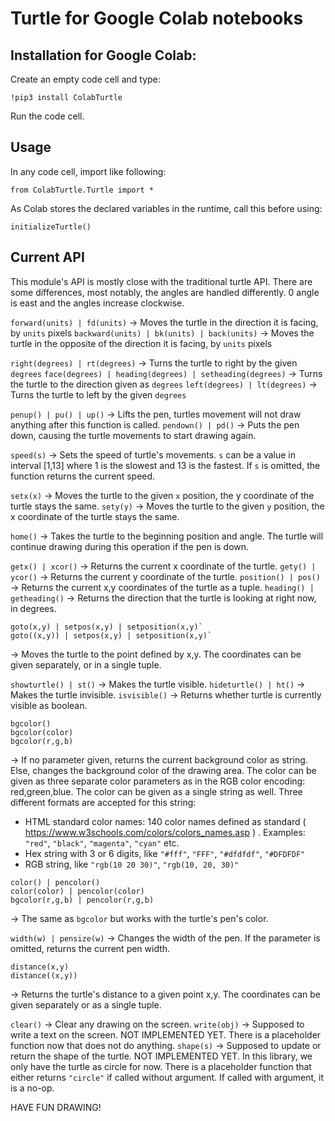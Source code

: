 Turtle for Google Colab notebooks
===================

Installation for Google Colab:
----
Create an empty code cell and type:

    !pip3 install ColabTurtle

Run the code cell.


Usage
----
In any code cell, import like following:

    from ColabTurtle.Turtle import *

As Colab stores the declared variables in the runtime, call this before using: 

    initializeTurtle()

Current API
----
This module's API is mostly close with the traditional turtle API. There are some differences, most notably, the angles are handled differently. 0 angle is east and the angles increase clockwise.


`forward(units) | fd(units)` -> Moves the turtle in the direction it is facing, by `units` pixels
`backward(units) | bk(units) | back(units)` -> Moves the turtle in the opposite of the direction it is facing, by `units` pixels

`right(degrees) | rt(degrees)` -> Turns the turtle to right by the given `degrees`
`face(degrees) | heading(degrees) | setheading(degrees)` -> Turns the turtle to the direction given as `degrees`
`left(degrees) | lt(degrees)` -> Turns the turtle to left by the given `degrees`

`penup() | pu() | up()` -> Lifts the pen, turtles movement will not draw anything after this function is called.
`pendown() | pd()` -> Puts the pen down, causing the turtle movements to start drawing again.

`speed(s)` -> Sets the speed of turtle's movements. `s` can be a value in interval [1,13] where 1 is the slowest and 13 is the fastest. If `s` is omitted, the function returns the current speed.

`setx(x)` -> Moves the turtle to the given `x` position, the y coordinate of the turtle stays the same.
`sety(y)` -> Moves the turtle to the given `y` position, the x coordinate of the turtle stays the same.

`home()` -> Takes the turtle to the beginning position and angle. The turtle will continue drawing during this operation if the pen is down.

`getx() | xcor()` -> Returns the current x coordinate of the turtle.
`gety() | ycor()` -> Returns the current y coordinate of the turtle.
`position() | pos()` -> Returns the current x,y coordinates of the turtle as a tuple.
`heading() | getheading()` -> Returns the direction that the turtle is looking at right now, in degrees.

```
goto(x,y) | setpos(x,y) | setposition(x,y)` 
goto((x,y)) | setpos(x,y) | setposition(x,y)` 
```
-> Moves the turtle to the point defined by x,y. The coordinates can be given separately, or in a single tuple.

`showturtle() | st()` -> Makes the turtle visible.
`hideturtle() | ht()` -> Makes the turtle invisible.
`isvisible()` -> Returns whether turtle is currently visible as boolean.

```
bgcolor()
bgcolor(color)
bgcolor(r,g,b)
```
-> If no parameter given, returns the current background color as string. Else, changes the background color of the drawing area. The color can be given as three separate color parameters as in the RGB color encoding: red,green,blue. The color can be given as a single string as well. Three different formats are accepted for this string:
- HTML standard color names: 140 color names defined as standard ( https://www.w3schools.com/colors/colors_names.asp ) . Examples: `"red"`, `"black"`, `"magenta"`, `"cyan"` etc.
- Hex string with 3 or 6 digits, like `"#fff"`, `"FFF"`, `"#dfdfdf"`, `"#DFDFDF"`
- RGB string, like `"rgb(10 20 30)"`, `"rgb(10, 20, 30)"`

```
color() | pencolor()
color(color) | pencolor(color)
bgcolor(r,g,b) | pencolor(r,g,b)
```
-> The same as `bgcolor` but works with the turtle's pen's color.

`width(w) | pensize(w)` -> Changes the width of the pen. If the parameter is omitted, returns the current pen width.

```
distance(x,y)
distance((x,y))
```
-> Returns the turtle's distance to a given point x,y. The coordinates can be given separately or as a single tuple.

`clear()` -> Clear any drawing on the screen.
`write(obj)` -> Supposed to write a text on the screen. NOT IMPLEMENTED YET. There is a placeholder function now that does not do anything.
`shape(s)` -> Supposed to update or return the shape of the turtle. NOT IMPLEMENTED YET. In this library, we only have the turtle as circle for now. There is a placeholder function that either returns `"circle"` if called without argument. If called with argument, it is a no-op.



HAVE FUN DRAWING!
